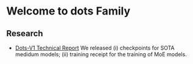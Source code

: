 # Welcome to dots Family

## Research
* [Dots-V1 Technical Report]() We released (i) checkpoints for SOTA medidum models; (ii) training receipt for the training of MoE models.


